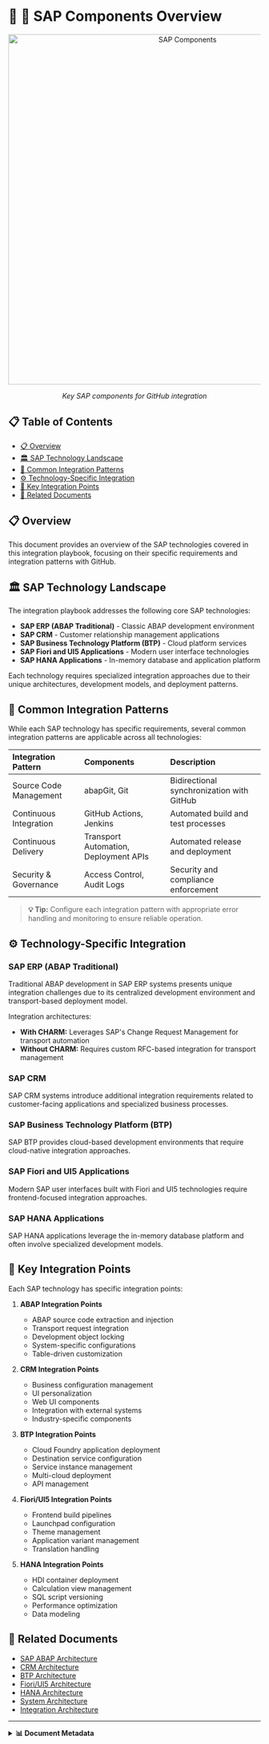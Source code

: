 # 📄 🧩 SAP Components Overview

<div align="center">
  
  <img src="../../assets/images/components/sap-components.svg" alt="SAP Components" width="700">
  
  *Key SAP components for GitHub integration*
</div>

## 📋 Table of Contents

- [📋 Overview](#-overview)
- [🏛️ SAP Technology Landscape](#️-sap-technology-landscape)
- [🔄 Common Integration Patterns](#-common-integration-patterns)
- [⚙️ Technology-Specific Integration](#️-technology-specific-integration)
- [🔌 Key Integration Points](#-key-integration-points)
- [🔗 Related Documents](#-related-documents)

## 📋 Overview

This document provides an overview of the SAP technologies covered in this integration playbook, focusing on their specific requirements and integration patterns with GitHub.

## 🏛️ SAP Technology Landscape

The integration playbook addresses the following core SAP technologies:

- **SAP ERP (ABAP Traditional)** - Classic ABAP development environment
- **SAP CRM** - Customer relationship management applications
- **SAP Business Technology Platform (BTP)** - Cloud platform services
- **SAP Fiori and UI5 Applications** - Modern user interface technologies
- **SAP HANA Applications** - In-memory database and application platform

Each technology requires specialized integration approaches due to their unique architectures, development models, and deployment patterns.

## 🔄 Common Integration Patterns

While each SAP technology has specific requirements, several common integration patterns are applicable across all technologies:

| Integration Pattern | Components | Description |
|:-------------------|:-----------|:------------|
| Source Code Management | abapGit, Git | Bidirectional synchronization with GitHub |
| Continuous Integration | GitHub Actions, Jenkins | Automated build and test processes |
| Continuous Delivery | Transport Automation, Deployment APIs | Automated release and deployment |
| Security & Governance | Access Control, Audit Logs | Security and compliance enforcement |

> **💡 Tip:** Configure each integration pattern with appropriate error handling and monitoring to ensure reliable operation.

## ⚙️ Technology-Specific Integration

### SAP ERP (ABAP Traditional)

Traditional ABAP development in SAP ERP systems presents unique integration challenges due to its centralized development environment and transport-based deployment model.

Integration architectures:
- **With CHARM:** Leverages SAP's Change Request Management for transport automation
- **Without CHARM:** Requires custom RFC-based integration for transport management

### SAP CRM

SAP CRM systems introduce additional integration requirements related to customer-facing applications and specialized business processes.

### SAP Business Technology Platform (BTP)

SAP BTP provides cloud-based development environments that require cloud-native integration approaches.

### SAP Fiori and UI5 Applications

Modern SAP user interfaces built with Fiori and UI5 technologies require frontend-focused integration approaches.

### SAP HANA Applications

SAP HANA applications leverage the in-memory database platform and often involve specialized development models.

## 🔌 Key Integration Points

Each SAP technology has specific integration points:

1. **ABAP Integration Points**
   - ABAP source code extraction and injection
   - Transport request integration
   - Development object locking
   - System-specific configurations
   - Table-driven customization

2. **CRM Integration Points**
   - Business configuration management
   - UI personalization
   - Web UI components
   - Integration with external systems
   - Industry-specific components

3. **BTP Integration Points**
   - Cloud Foundry application deployment
   - Destination service configuration
   - Service instance management
   - Multi-cloud deployment
   - API management

4. **Fiori/UI5 Integration Points**
   - Frontend build pipelines
   - Launchpad configuration
   - Theme management
   - Application variant management
   - Translation handling

5. **HANA Integration Points**
   - HDI container deployment
   - Calculation view management
   - SQL script versioning
   - Performance optimization
   - Data modeling

## 🔗 Related Documents

- [SAP ABAP Architecture](./sap-abap-architecture.md)
- [CRM Architecture](./crm-architecture.md)
- [BTP Architecture](./btp-architecture.md)
- [Fiori/UI5 Architecture](./fiori-ui5-architecture.md)
- [HANA Architecture](./hana-architecture.md)
- [System Architecture](./system-architecture.md)
- [Integration Architecture](./integration-architecture.md)

---

<details>
<summary><strong>📊 Document Metadata</strong></summary>

- **Last Updated:** 2025-04-07
- **Author:** SAP-GitHub Integration Team
- **Version:** 1.0.0
- **Status:** Published
</details>